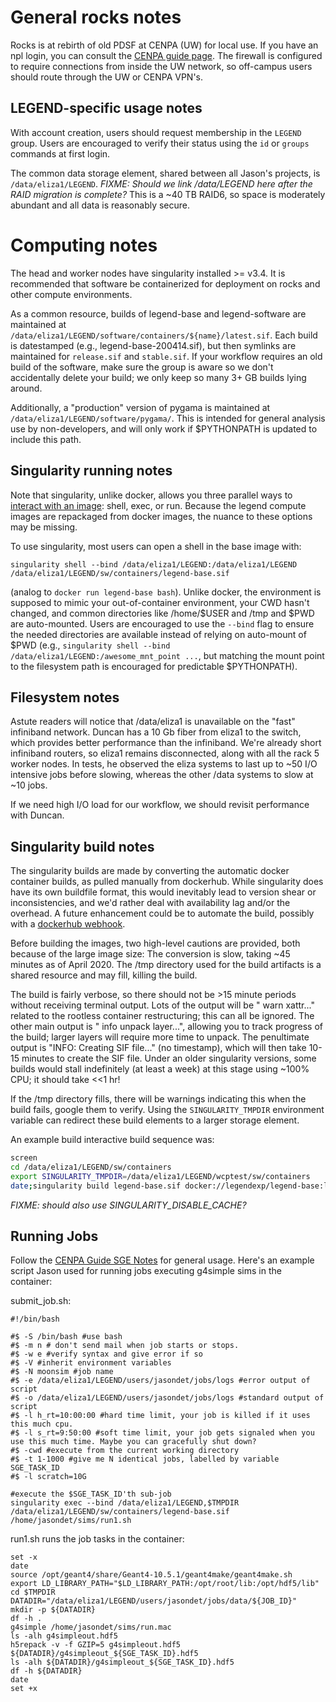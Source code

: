 # General rocks notes
Rocks is at rebirth of old PDSF at CENPA (UW) for local use.
If you have an npl login, you can consult the [CENPA guide page](https://cenpa.npl.washington.edu/display/CENPA/Introduction).
The firewall is configured to require connections from inside the UW network, so off-campus users should route through the UW or CENPA VPN's.

## LEGEND-specific usage notes
With account creation, users should request membership in the `LEGEND` group.
Users are encouraged to verify their status using the `id` or `groups` commands at first login.

The common data storage element, shared between all Jason's projects, is `/data/eliza1/LEGEND`.
_FIXME: Should we link /data/LEGEND here after the RAID migration is complete?_
This is a ~40 TB RAID6, so space is moderately abundant and all data is reasonably secure.

# Computing notes
The head and worker nodes have singularity installed >= v3.4.
It is recommended that software be containerized for deployment on rocks and other compute environments.

As a common resource, builds of legend-base and legend-software are maintained at `/data/eliza1/LEGEND/software/containers/${name}/latest.sif`.
Each build is datestamped (e.g., legend-base-200414.sif), but then symlinks are maintained for `release.sif` and `stable.sif`.
If your workflow requires an old build of the software, make sure the group is aware so we don't accidentally delete your build; we only keep so many 3+ GB builds lying around.

Additionally, a "production" version of pygama is maintained at `/data/eliza1/LEGEND/software/pygama/`.
This is intended for general analysis use by non-developers, and will only work if $PYTHONPATH is updated to include this path.

## Singularity running notes
Note that singularity, unlike docker, allows you three parallel ways to [interact with an image](https://sylabs.io/guides/3.0/user-guide/quick_start.html#interact-with-images): shell, exec, or run.
Because the legend compute images are repackaged from docker images, the nuance to these options may be missing.

To use singularity, most users can open a shell in the base image with:

`singularity shell --bind /data/eliza1/LEGEND:/data/eliza1/LEGEND /data/eliza1/LEGEND/sw/containers/legend-base.sif`

(analog to `docker run legend-base bash`).
Unlike docker, the environment is supposed to mimic your out-of-container environment, your CWD hasn't changed, and common directories like /home/$USER and /tmp and $PWD are auto-mounted.
Users are encouraged to use the `--bind` flag to ensure the needed directories are available instead of relying on auto-mount of $PWD (e.g., `singularity shell --bind /data/eliza1/LEGEND:/awesome_mnt_point ...`, but matching the mount point to the filesystem path is encouraged for predictable $PYTHONPATH).

## Filesystem notes
Astute readers will notice that /data/eliza1 is unavailable on the "fast" infiniband network.
Duncan has a 10 Gb fiber from eliza1 to the switch, which provides better performance than the infiniband.
We're already short infiniband routers, so eliza1 remains disconnected, along with all the rack 5 worker nodes.
In tests, he observed the eliza systems to last up to ~50 I/O intensive jobs before slowing, whereas the other /data systems to slow at ~10 jobs.

If we need high I/O load for our workflow, we should revisit performance with Duncan.

## Singularity build notes
The singularity builds are made by converting the automatic docker container builds, as pulled manually from dockerhub.
While singularity does have its own buildfile format, this would inevitably lead to version shear or inconsistencies, and we'd rather deal with availability lag and/or the overhead.
A future enhancement could be to automate the build, possibly with a [dockerhub webhook](https://docs.docker.com/docker-hub/webhooks/).

Before building the images, two high-level cautions are provided, both because of the large image size:
The conversion is slow, taking ~45 minutes as of April 2020.
The /tmp directory used for the build artifacts is a shared resource and may fill, killing the build.

The build is fairly verbose, so there should not be >15 minute periods without receiving terminal output.
Lots of the output will be "<timestamp> warn xattr..." related to the rootless container restructuring; this can all be ignored.
The other main output is "<timestamp> info unpack layer...", allowing you to track progress of the build; larger layers will require more time to unpack.
The penultimate output is "INFO:    Creating SIF file..." (no timestamp), which will then take 10-15 minutes to create the SIF file.
Under an older singularity versions, some builds would stall indefinitely (at least a week) at this stage using ~100% CPU; it should take <<1 hr!

If the /tmp directory fills, there will be warnings indicating this when the build fails, google them to verify.
Using the `SINGULARITY_TMPDIR` environment variable can redirect these build elements to a larger storage element.

An example build interactive build sequence was:
```bash
screen
cd /data/eliza1/LEGEND/sw/containers
export SINGULARITY_TMPDIR=/data/eliza1/LEGEND/wcptest/sw/containers
date;singularity build legend-base.sif docker://legendexp/legend-base:latest;date
```
*FIXME: should also use SINGULARITY_DISABLE_CACHE?*

## Running Jobs

Follow the [CENPA Guide SGE Notes](https://cenpa.npl.washington.edu/display/CENPA/sge) for general usage. Here's an example script Jason used for running jobs executing g4simple sims in the container:

submit_job.sh:
```
#!/bin/bash

#$ -S /bin/bash #use bash
#$ -m n # don't send mail when job starts or stops.
#$ -w e #verify syntax and give error if so
#$ -V #inherit environment variables
#$ -N moonsim #job name
#$ -e /data/eliza1/LEGEND/users/jasondet/jobs/logs #error output of script
#$ -o /data/eliza1/LEGEND/users/jasondet/jobs/logs #standard output of script
#$ -l h_rt=10:00:00 #hard time limit, your job is killed if it uses this much cpu.
#$ -l s_rt=9:50:00 #soft time limit, your job gets signaled when you use this much time. Maybe you can gracefully shut down?
#$ -cwd #execute from the current working directory
#$ -t 1-1000 #give me N identical jobs, labelled by variable SGE_TASK_ID
#$ -l scratch=10G

#execute the $SGE_TASK_ID'th sub-job
singularity exec --bind /data/eliza1/LEGEND,$TMPDIR /data/eliza1/LEGEND/sw/containers/legend-base.sif /home/jasondet/sims/run1.sh
```

run1.sh runs the job tasks in the container:
```
set -x
date
source /opt/geant4/share/Geant4-10.5.1/geant4make/geant4make.sh
export LD_LIBRARY_PATH="$LD_LIBRARY_PATH:/opt/root/lib:/opt/hdf5/lib"
cd $TMPDIR
DATADIR="/data/eliza1/LEGEND/users/jasondet/jobs/data/${JOB_ID}"
mkdir -p ${DATADIR}
df -h .
g4simple /home/jasondet/sims/run.mac
ls -alh g4simpleout.hdf5
h5repack -v -f GZIP=5 g4simpleout.hdf5 ${DATADIR}/g4simpleout_${SGE_TASK_ID}.hdf5
ls -alh ${DATADIR}/g4simpleout_${SGE_TASK_ID}.hdf5
df -h ${DATADIR}
date
set +x
```

